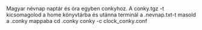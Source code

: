 Magyar névnap naptár és óra egyben conkyhoz. A conky.tgz -t kicsomagolod a home könyvtárba és utánna terminál 
a .nevnap.txt-t masold a .conky mappaba
cd .conky
conky -c clock_conky.conf 
